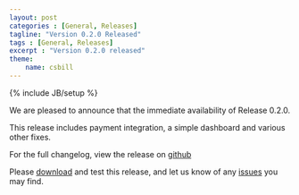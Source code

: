 ```yaml
---
layout: post
categories : [General, Releases]
tagline: "Version 0.2.0 Released"
tags : [General, Releases]
excerpt : "Version 0.2.0 released"
theme:
    name: csbill
---
```

{% include JB/setup %}

We are pleased to announce that the immediate availability of Release 0.2.0.

This release includes payment integration, a simple dashboard and various other fixes.

For the full changelog, view the release on [github](https://github.com/CSBill/CSBill/releases/tag/0.2.0)

Please [download](https://github.com/CSBill/CSBill/releases/tag/0.2.0) and test this release, and let us know of any [issues](https://github.com/CSBill/CSBill/issues) you may find.
